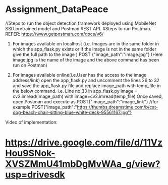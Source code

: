 # Assignment_DataPeace
//Steps to run the object detection framework deployed using MobileNet SSD pretrained model and Postman REST API.
#Steps to run Postman.
    REFER: https://www.getpostman.com/docs/v6/


1. For images available on localhost (i.e. Images are in the same folder in which the app_flask.py exists or if the image is not in the same folder give the full path to the image  )
    POST {"image_path":"image.jpg"}
    (Here image.jpg is the name of the image and the above command has been run on Postman)
    
    
    
2. For images available online(i.e.User has the access to the image address/link) 
open the app_flask.py and uncomment the lines 26 to 32 and save the app_flask.py file and replace image_path with temp_file in the below command.
    i.e. Line no:33 in app_flask.py
    image = cv2.imread(image_path) with image=cv2.imread(temp_file)
Once saved, open Postman and  execute as 
    POST{"image_path":"image_link"} 
    //for example POST{"image_path":"https://thumbs.dreamstime.com/b/cat-dog-beach-chair-sitting-blue-white-deck-95561167.jpg"}
    
Video of implementation:
# https://drive.google.com/file/d/11VzHou9SNok-XVSZMmU41mbDgMvWAa_g/view?usp=drivesdk
